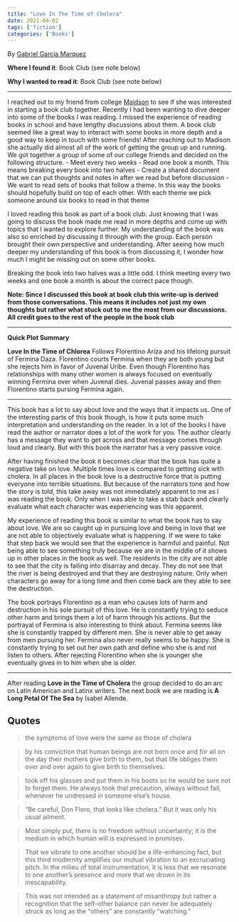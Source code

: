 ```yaml
---
title: "Love In The Time of Cholera"
date: 2021-04-02
tags: ['fiction']
categories: ['Books']
---
```


By [Gabriel Garcia Marquez](https://en.wikipedia.org/wiki/Gabriel_Garc%C3%ADa_M%C3%A1rquez)

**Where I found it**: Book Club (see note below)

**Why I wanted to read it**: Book Club (see note below)

*** 

I reached out to my friend from college [Maidson](https://www.thegirlandthelamb.com/about) to see if she was interested in starting a book club together. Recently I had been wanting to dive deeper into some of the books I was reading. I missed the experience of reading books in school and have lengthy discussions about them. A book club seemed like a great way to interact with some books in more depth and a good way to keep in touch with some friends! After reaching out to Madison she actually did almost all of the work of getting the group up and running. We got together a group of some of our college friends and decided on the following structure. 
    - Meet every two weeks
    - Read one book a month. This means breaking every book into two halves
    - Create a shared document that we can put thoughts and notes in after we read but before discussion
    - We want to read sets of books that follow a theme. In this way the books should hopefully build on top of each other. With each theme we pick someone around six books to read in that theme

I loved reading this book as part of a book club. Just knowing that I was going to discuss the book made me read in more depths and come up with topics that I wanted to explore further. My understanding of the book was also so enriched by discussing it through with the group. Each person brought their own perspective and understanding. After seeing how much deeper my understanding of this book is from discussing it, I wonder how much I might be missing out on some other books. 

Breaking the book into two halves was a little odd. I think meeting every two weeks and one book a month is about the correct pace though. 

__Note: Since I discussed this book at book club this write-up is derived from those conversations. This means it includes not just my own thoughts but rather what stuck out to me the most from our discussions. All credit goes to the rest of the people in the book club__

* * *
**Quick Plot Summary**

__Love In the Time of Chlorea__ Follows Florentino Ariza and his lifelong pursuit of Fermina Daza. Florentino courts Fermina when they are both young but she rejects him in favor of Juvenal Uribe. Even though Florentino has relationships with many other women is always focused on eventually winning Fermina over when Juvenal dies. Juvenal passes away and then Florentino starts pursing Fermina again. 

* * *

This book has a lot to say about love and the ways that it impacts us. One of the interesting parts of this book though, is how it puts some much interpretation and understanding on the reader. In a lot of the books I have read the author or narrator does a lot of the work for you. The author clearly has a message they want to get across and that message comes through loud and clearly. But with this book the narrator has a very passive voice. 

After having finished the book it becomes clear that the book has quite a negative take on love. Multiple times love is compared to getting sick with cholera. In all places in the book love is a destructive force that is putting everyone into terrible situations. But because of the narrators tone and how the story is told, this take away was not immediately apparent to me as I was reading the book. Only when I was able to take a stab back and clearly evaluate what each character was experiencing was this apparent. 

My experience of reading this book is similar to what the book has to say about love. We are so caught up in pursuing love and being in love that we are not able to objectively evaluate what is happening. If we were to take that step back we would see that the experience is harmful and painful. Not being able to see something truly because we are in the middle of it shows up in other places in the book as well. The residents in the city are not able to see that the city is failing into disarray and decay. They do not see that the river is being destroyed and that they are destroying nature. Only when characters go away for a long time and then come back are they able to see the destruction. 

The book portrays Florentino as a man who causes lots of harm and destruction in his sole pursuit of this love. He is constantly trying to seduce other harm and brings them a lot of harm through his actions. But the portrayal of Fermina is also interesting to think about. Fermina seems like she is constantly trapped by different men. She is never able to get away from men pursuing her. Fermina also never really seems to be happy. She is constantly trying to set out her own path and define who she is and not listen to others. After rejecting Florentino when she is younger she eventually gives in to him when she is older. 

* * * 

After reading __Love in the Time of Cholera__ the group decided to do an arc on Latin American and Latinx writers. The next book we are reading is __A Long Petal Of The Sea__ by Isabel Allende. 

## Quotes

> the symptoms of love were the same as those of cholera

<!-- -->

> by his conviction that human beings are not born once and for all on the day their mothers give birth to them, but that life obliges them over and over again to give birth to themselves.

<!-- -->

> took off his glasses and put them in his boots so he would be sure not to forget them. He always took that precaution, always without fail, whenever he undressed in someone else’s house.

<!-- -->

> “Be careful, Don Floro, that looks like cholera.” But it was only his usual ailment.

<!-- -->

> Most simply put, there is no freedom without uncertainty; it is the medium in which human will is expressed in promises.


<!-- -->

> That we vibrate to one another should be a life-enhancing fact, but this third modernity amplifies our mutual vibration to an excruciating pitch. In the milieu of total instrumentation, it is less that we resonate to one another’s presence and more that we drown in its inescapability.


<!-- -->

> This was not intended as a statement of misanthropy but rather a recognition that the self-other balance can never be adequately struck as long as the “others” are constantly “watching.”
